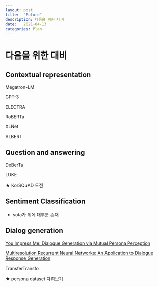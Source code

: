 ```yaml
---
layout: post
title:  "Future"
description: 다음을 위한 대비
date:   2021-04-13 
categories: Plan
---
```


# 다음을 위한 대비

##  Contextual representation

Megatron-LM

GPT-3

ELECTRA

RoBERTa

XLNet

ALBERT

## Question and answering

DeBerTa

LUKE

★ KorSQuAD 도전

## Sentiment Classification

- sota가 위에 대부분 존재

## Dialog generation

[You Impress Me: Dialogue Generation via Mutual Persona Perception](https://paperswithcode.com/sota/dialogue-generation-on-persona-chat-1)

[Multiresolution Recurrent Neural Networks: An Application to Dialogue Response Generation](https://paperswithcode.com/sota/dialogue-generation-on-twitter-dialogue-noun)

TransferTransfo

★ persona dataset 다뤄보기

